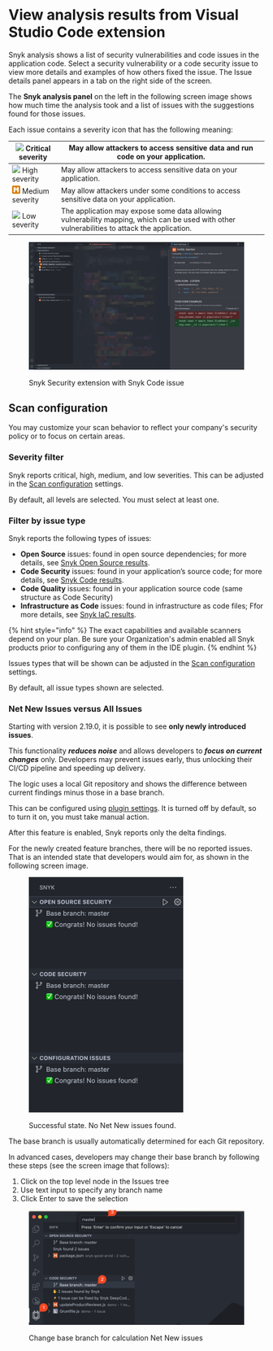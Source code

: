 # View analysis results from Visual Studio Code extension

Snyk analysis shows a list of security vulnerabilities and code issues in the application code. Select a security vulnerability or a code security issue to view more details and examples of how others fixed the issue. The Issue details panel appears in a tab on the right side of the screen.

The **Snyk analysis panel** on the left in the following screen image shows how much time the analysis took and a list of issues with the suggestions found for those issues.

Each issue contains a severity icon that has the following meaning:

| ![](<../../../../.gitbook/assets/image (201) (1) (1) (1) (1) (1) (1) (1) (1) (1) (1) (1) (1) (1) (1) (1) (1).png>) Critical severity                                                                                                    | May allow attackers to access sensitive data and run code on your application.                                                               |
| --------------------------------------------------------------------------------------------------------------------------------------------------------------------------------------------------------------------------------------- | -------------------------------------------------------------------------------------------------------------------------------------------- |
| ![](<../../../../.gitbook/assets/image (10) (1) (1) (2) (1) (1) (1) (1) (1) (1) (1) (1) (1) (1) (1) (1) (1) (1) (1) (1) (1) (1) (1) (1) (1) (1) (1) (1) (1) (1) (1) (1) (1) (1) (1) (1) (1) (1) (1) (1) (1) (5) (3).png>) High severity | May allow attackers to access sensitive data on your application.                                                                            |
| ![](<../../../../.gitbook/assets/image (116) (1) (1) (1) (1) (1) (1) (1) (1) (1) (1) (1) (1) (1) (1) (1) (1) (1) (1) (1) (1) (1) (1) (1) (1) (1) (1) (1) (1) (1) (5) (6).png>) Medium severity                                          | May allow attackers under some conditions to access sensitive data on your application.                                                      |
| ![](<../../../../.gitbook/assets/image (114) (1) (1) (1) (1) (1) (1) (1) (1) (1) (1) (1) (1) (1) (1) (1) (1).png>) Low severity                                                                                                         | The application may expose some data allowing vulnerability mapping, which can be used with other vulnerabilities to attack the application. |

<figure><img src="../../../../.gitbook/assets/SCR-20241024-rqfj.png" alt="Snyk Security extension with Snyk Code issue"><figcaption><p>Snyk Security extension with Snyk Code issue</p></figcaption></figure>

## Scan configuration

You may customize your scan behavior to reflect your company's security policy or to focus on certain areas.&#x20;

### Severity filter

Snyk reports critical, high, medium, and low severities. This can be adjusted in the [Scan configuration](../visual-studio-code-extension-configuration.md#scan-configuration) settings.

By default, all levels are selected. You must select at least one.

### Filter by issue type

Snyk reports the following types of issues:

* **Open Source** issues: found in open source dependencies; for more details, see [Snyk Open Source results](analysis-results-snyk-open-source.md).
* **Code Security** issues: found in your application’s source code; for more details, see [Snyk Code results](analysis-results-snyk-code.md).
* **Code Quality** issues: found in your application source code (same structure as Code Security)
* **Infrastructure as Code** issues: found in infrastructure as code files; Ffor more details, see [Snyk IaC results](visual-studio-code-extension-analysis-results-snyk-iac-configuration.md).

{% hint style="info" %}
The exact capabilities and available scanners depend on your plan. Be sure your Organization's admin enabled all Snyk products prior to configuring any of them in the IDE plugin.
{% endhint %}

Issues types that will be shown can be adjusted in the [Scan configuration](../visual-studio-code-extension-configuration.md#scan-configuration) settings.

By default, all issue types shown are selected.

### Net New Issues versus All Issues

Starting with version 2.19.0, it is possible to see **only newly introduced issues**.

This functionality _**reduces noise**_ and allows developers to _**focus on current changes**_ only. Developers may prevent issues early, thus unlocking their CI/CD pipeline and speeding up delivery.

The logic uses a local Git repository and shows the difference between current findings minus those in a base branch.

This can be configured using [plugin settings](../visual-studio-code-extension-configuration.md#scan-configuration). It is turned off by default, so to turn it on, you must take manual action.

After this feature is enabled, Snyk reports only the delta findings.&#x20;

For the newly created feature branches, there will be no reported issues. That is an intended state that developers would aim for, as shown in the following screen image.

<figure><img src="../../../../.gitbook/assets/SCR-20241024-ruvq.png" alt="Successful state. No Net New issues found. " width="304"><figcaption><p>Successful state. No Net New issues found. </p></figcaption></figure>

The base branch is usually automatically determined for each Git repository.&#x20;

In advanced cases, developers may change their base branch by following these steps (see the screen image that follows):&#x20;

1. Click on the top level node in the Issues tree
2. Use text input to specify any branch name
3. Click Enter to save the selection

<figure><img src="../../../../.gitbook/assets/SCR-20241024-rwht.png" alt="Change base branch for calculation Net New issues"><figcaption><p>Change base branch for calculation Net New issues</p></figcaption></figure>
